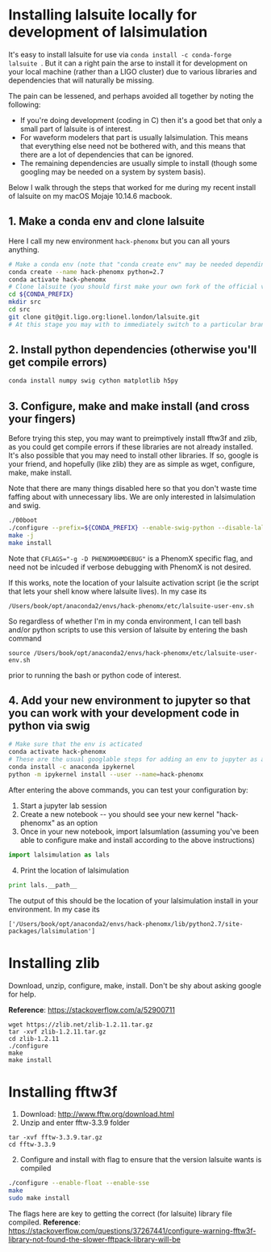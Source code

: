 # Installing lalsuite locally for development of lalsimulation

It's easy to install lalsuite for use via `conda install -c conda-forge lalsuite `. But it can a right pain the arse to install it for development on your local machine (rather than a LIGO cluster) due to various libraries and dependencies that will naturally be missing.

The pain can be lessened, and perhaps avoided all together by noting the following:

* If you're doing development (coding in C) then it's a good bet that only a small part of lalsuite is of interest. 
* For waveform modelers that part is usually lalsimulation. This means that everything else need not be bothered with, and this means that there are a lot of dependencies that can be ignored.
* The remaining dependencies are usually simple to install (though some googling may be needed on a system by system basis).

Below I walk through the steps that worked for me during my recent install of lalsuite on my macOS Mojaje 10.14.6 macbook. 

## 1. Make a conda env and clone lalsuite

Here I call my new environment ```hack-phenomx``` but you can all yours anything. 

```bash
# Make a conda env (note that "conda create env" may be needed depending on your conda version)
conda create --name hack-phenomx python=2.7
conda activate hack-phenomx
# Clone lalsuite (you should first make your own fork of the official version)
cd ${CONDA_PREFIX}
mkdir src
cd src
git clone git@git.ligo.org:lionel.london/lalsuite.git
# At this stage you may with to immediately switch to a particular branch. If so, switch to your desired branch before compiling!
```

## 2. Install python dependencies (otherwise you'll get compile errors)

```bash
conda install numpy swig cython matplotlib h5py
```

## 3. Configure, make and make install (and cross your fingers)

Before trying this step, you may want to preimptively install fftw3f and zlib, as you could get compile errors if these libraries are not already installed. It's also possible that you may need to install other libraries. If so, google is your friend, and hopefully (like zlib) they are as simple as wget, configure, make, make install. 

Note that there are many things disabled here so that you don't waste time faffing about with unnecessary libs. We are only interested in lalsimulation and swig.

```bash
./00boot
./configure --prefix=${CONDA_PREFIX} --enable-swig-python --disable-lalstochastic --disable-lalxml --disable-lalinference --disable-laldetchar --disable-lalapps --disable-lalframe --disable-lalmetaio --disable-lalburst --disable-lalinspiral CFLAGS="-g -D PHENOMXHMDEBUG"
make -j
make install 
```

Note that ```CFLAGS="-g -D PHENOMXHMDEBUG"``` is a PhenomX specific flag, and need not be inlcuded if verbose debugging with PhenomX is not desired. 

If this works, note the location of your lalsuite activation script (ie the script that lets your shell know where lalsuite lives). In my case its
```
/Users/book/opt/anaconda2/envs/hack-phenomx/etc/lalsuite-user-env.sh
```
So regardless of whether I'm in my conda environment, I can tell bash and/or python scripts to use this version of lalsuite by entering the bash command

```
source /Users/book/opt/anaconda2/envs/hack-phenomx/etc/lalsuite-user-env.sh
```

prior to running the bash or python code of interest.

## 4. Add your new environment to jupyter so that you can work with your development code in python via swig

```bash
# Make sure that the env is acticated
conda activate hack-phenomx
# These are the usual googlable steps for adding an env to jupyter as a kernel
conda install -c anaconda ipykernel
python -m ipykernel install --user --name=hack-phenomx
```

After entering the above commands, you can test your configuration by:
1. Start a jupyter lab session
2. Create a new notebook -- you should see your new kernel "hack-phenomx" as an option
3. Once in your new notebook, import lalsumlation (assuming you've been able to configure make and install according to the above instructions)
```python
import lalsimulation as lals
```
4. Print the location of lalsimulation
```python
print lals.__path__
```

The output of this should be the location of your lalsimulation install in your environment. In my case its

```
['/Users/book/opt/anaconda2/envs/hack-phenomx/lib/python2.7/site-packages/lalsimulation']
```


# Installing zlib

Download, unzip, configure, make, install. Don't be shy about asking google for help.

**Reference**: https://stackoverflow.com/a/52900711

```
wget https://zlib.net/zlib-1.2.11.tar.gz
tar -xvf zlib-1.2.11.tar.gz
cd zlib-1.2.11
./configure
make
make install 
```

# Installing fftw3f

1. Download: http://www.fftw.org/download.html
2. Unzip and enter fftw-3.3.9 folder
```
tar -xvf fftw-3.3.9.tar.gz
cd fftw-3.3.9
```
2. Configure and install with flag to ensure that the version lalsuite wants is compiled

```bash
./configure --enable-float --enable-sse 
make
sudo make install
```

The flags here are key to getting the correct (for lalsuite) library file compiled. 
**Reference**: https://stackoverflow.com/questions/37267441/configure-warning-fftw3f-library-not-found-the-slower-fftpack-library-will-be
